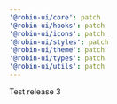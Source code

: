 ```yaml
---
'@robin-ui/core': patch
'@robin-ui/hooks': patch
'@robin-ui/icons': patch
'@robin-ui/styles': patch
'@robin-ui/theme': patch
'@robin-ui/types': patch
'@robin-ui/utils': patch
---
```


Test release 3
